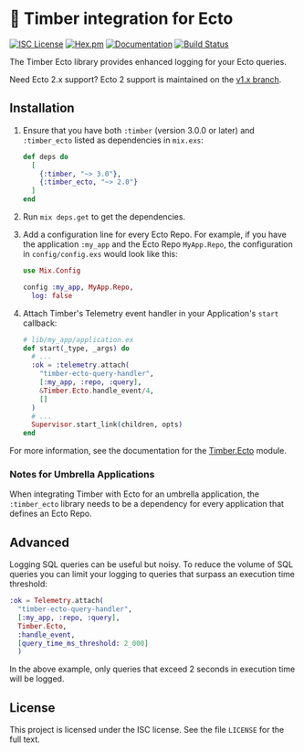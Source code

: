 # 🌲 Timber integration for Ecto

[![ISC License](https://img.shields.io/badge/license-ISC-ff69b4.svg)](https://github.com/timberio/timber-elixir-ecto/blob/master/LICENSE)
[![Hex.pm](https://img.shields.io/hexpm/v/timber_ecto.svg?maxAge=18000=plastic)](https://hex.pm/packages/timber_ecto)
[![Documentation](https://img.shields.io/badge/hexdocs-latest-blue.svg)](https://hexdocs.pm/timber_ecto/readme.html)
[![Build Status](https://travis-ci.org/timberio/timber-elixir-ecto.svg?branch=master)](https://travis-ci.org/timberio/timber-elixir-ecto)

The Timber Ecto library provides enhanced logging for your Ecto queries.

Need Ecto 2.x support? Ecto 2 support is maintained on the [v1.x branch](https://github.com/timberio/timber-elixir-ecto/tree/v1.x).

## Installation

1. Ensure that you have both `:timber` (version 3.0.0 or later) and `:timber_ecto` listed
as dependencies in `mix.exs`:

    ```elixir
    def deps do
      [
        {:timber, "~> 3.0"},
        {:timber_ecto, "~> 2.0"}
      ]
    end
    ```

2. Run `mix deps.get` to get the dependencies.

3. Add a configuration line for every Ecto Repo. For example, if you
have the application `:my_app` and the Ecto Repo `MyApp.Repo`, the configuration
in `config/config.exs` would look like this:

    ```elixir
    use Mix.Config

    config :my_app, MyApp.Repo,
      log: false
    ```

4. Attach Timber's Telemetry event handler in your Application's `start` callback:

    ```elixir
    # lib/my_app/application.ex
    def start(_type, _args) do
      # ...
      :ok = :telemetry.attach(
        "timber-ecto-query-handler",
        [:my_app, :repo, :query],
        &Timber.Ecto.handle_event/4,
        []
      )
      # ...
      Supervisor.start_link(children, opts)
    end
    ```

For more information, see the documentation for the
[Timber.Ecto](https://hexdocs.pm/timber_ecto/Timber.Ecto.html) module.

### Notes for Umbrella Applications

When integrating Timber with Ecto for an umbrella application, the
`:timber_ecto` library needs to be a dependency for every application that
defines an Ecto Repo.

## Advanced

Logging SQL queries can be useful but noisy. To reduce the volume of SQL queries
you can limit your logging to queries that surpass an execution time threshold:

```elixir
:ok = Telemetry.attach(
  "timber-ecto-query-handler",
  [:my_app, :repo, :query],
  Timber.Ecto,
  :handle_event,
  [query_time_ms_threshold: 2_000]
  )
```

In the above example, only queries that exceed 2 seconds in execution
time will be logged.

## License

This project is licensed under the ISC license. See the file `LICENSE` for the
full text.
